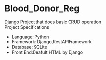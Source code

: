 # Blood_Donor_Reg
Django Project that does basic CRUD operation<br/>
Project Specifications<br/>
<ul>
<li>Language: Python</li>
<li>Framework: Django,RestAPIFramework</li>
<li>Database: SQLite</li>
<li>Front End:Deafult HTML by Django</li>
</ul>
